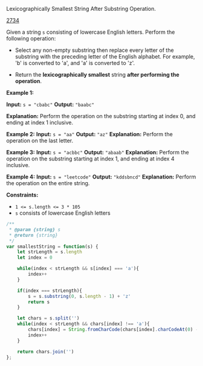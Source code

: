 Lexicographically Smallest String After Substring Operation.

[2734](https://leetcode.com/problems/lexicographically-smallest-string-after-substring-operation/)

Given a string `s` consisting of lowercase English letters. Perform the following operation:

- Select any non-empty substring then replace every letter of the substring with the preceding letter of the English alphabet. For example, 'b' is converted to 'a', and 'a' is converted to 'z'.

- Return the **lexicographically smallest** string **after performing the operation**.

**Example 1:**

**Input:** `s = "cbabc"`
**Output:** `"baabc"`

**Explanation:**
Perform the operation on the substring starting at index 0, and ending at index 1 inclusive.

**Example 2:**
**Input:** `s = "aa"`
**Output:** `"az"`
**Explanation:**
Perform the operation on the last letter.

**Example 3:**
**Input:** `s = "acbbc"`
**Output:** `"abaab"`
**Explanation:**
Perform the operation on the substring starting at index 1, and ending at index 4 inclusive.

**Example 4:**
**Input:** `s = "leetcode"`
**Output:** `"kddsbncd"`
**Explanation:**
Perform the operation on the entire string.

**Constraints:**
- `1 <= s.length <= 3 * 105`
- `s` consists of lowercase English letters

```js
/**
 * @param {string} s
 * @return {string}
 */
var smallestString = function(s) {
    let strLength = s.length
    let index = 0

    while(index < strLength && s[index] === 'a'){
        index++
    }

    if(index === strLength){
        s = s.substring(0, s.length - 1) + 'z'
        return s
    }

    let chars = s.split('')
    while(index < strLength && chars[index] !== 'a'){
        chars[index] = String.fromCharCode(chars[index].charCodeAt(0) - 1)
        index++
    }

    return chars.join('')
};
```